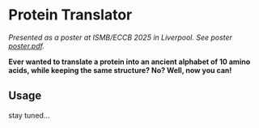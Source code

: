 # Protein Translator

*Presented as a poster at ISMB/ECCB 2025 in Liverpool. See poster [poster.pdf](here).*

**Ever wanted to translate a protein into an ancient alphabet of 10 amino acids, while keeping the same structure? No? Well, now you can!**

## Usage

stay tuned...
